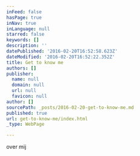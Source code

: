 ```yaml
---
inFeed: false
hasPage: true
inNav: true
inLanguage: null
starred: false
keywords: []
description: ''
datePublished: '2016-02-20T16:52:58.623Z'
dateModified: '2016-02-20T16:52:22.352Z'
title: Get to know me
authors: []
publisher:
  name: null
  domain: null
  url: null
  favicon: null
author: []
sourcePath: _posts/2016-02-20-get-to-know-me.md
published: true
url: get-to-know-me/index.html
_type: WebPage

---
```

over mij